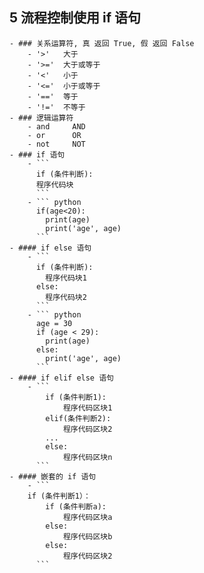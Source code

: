 ## 5 流程控制使用 if 语句
	- ### 关系运算符, 真 返回 True, 假 返回 False
		- '>'   大于
		- '>='  大于或等于
		- '<'   小于
		- '<='  小于或等于
		- '=='  等于
		- '!='  不等于
	- ### 逻辑运算符
		- and     AND
		- or      OR
		- not     NOT
	- ### if 语句
		- ```
		  if (条件判断):
		  程序代码块
		  ```
		- ``` python
		  if(age<20):
		  	print(age)
		  	print('age', age)
		  ```
	- #### if else 语句
		- ```
		  if (条件判断): 
		  	程序代码块1
		  else:
		  	程序代码块2
		  ```
		- ``` python
		  age = 30
		  if (age < 29):
		  	print(age)
		  else:
		  	print('age', age)
		  ```
	- #### if elif else 语句
		- ```
			if (条件判断1):
		  		程序代码区块1
		    elif(条件判断2):
		  		程序代码区块2
		  	...
		  	else:
		  		程序代码区块n
		  ```
	- #### 嵌套的 if 语句
		- ```
		if (条件判断1）：
		  	if (条件判断a):
		  		程序代码区块a
		  	else:
		  		程序代码区块b
		  	else:
		  		程序代码区块2
		  ```